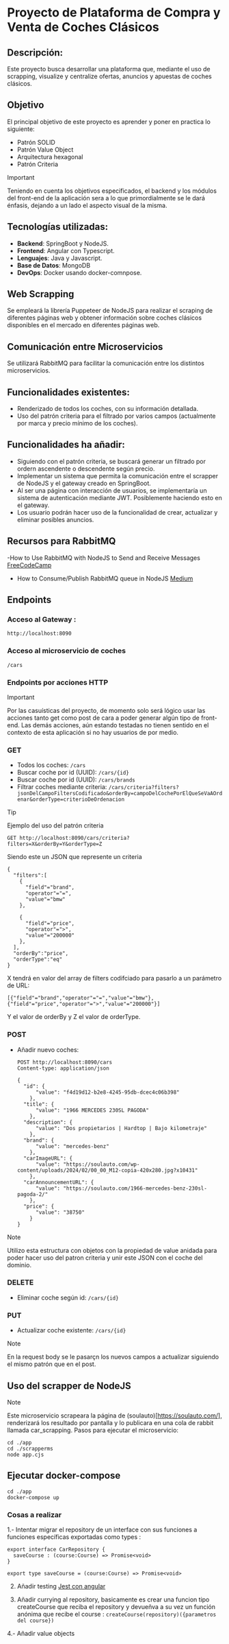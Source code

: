 # Proyecto de Plataforma de Compra y Venta de Coches Clásicos

## Descripción:
Este proyecto busca desarrollar una plataforma que, mediante el uso de scrapping, visualize y centralize ofertas, anuncios y apuestas de coches clásicos. 

## Objetivo
El principal objetivo de este proyecto es aprender y poner en practica lo siguiente:
- Patrón SOLID
- Patrón Value Object
- Arquitectura hexagonal
- Patrón Criteria

>[!IMPORTANT]
>Teniendo en cuenta los objetivos especificados, el backend y los módulos del front-end de la aplicación sera a lo que primordialmente se le dará énfasis, dejando a un lado el aspecto visual de la misma.

## Tecnologías utilizadas:
- <strong>Backend</strong>: SpringBoot y NodeJS.
- <strong>Frontend</strong>: Angular con Typescript.
- <strong>Lenguajes</strong>: Java y Javascript.
- <strong>Base de Datos</strong>: MongoDB
- <strong>DevOps</strong>: Docker usando docker-comnpose.

## Web Scrapping
Se empleará la librería Puppeteer de NodeJS para realizar el scraping de diferentes páginas web y obtener información sobre coches clásicos disponibles en el mercado en diferentes páginas web.

## Comunicación entre Microservicios
Se utilizará RabbitMQ para facilitar la comunicación entre los distintos microservicios.

## Funcionalidades existentes:
- Renderizado de todos los coches, con su información detallada.
- Uso del patrón criteria para el filtrado por varios campos (actualmente por marca y precio mínimo de los coches).

## Funcionalidades ha añadir:
- Siguiendo con el patrón criteria, se buscará generar un filtrado por ordern ascendente o descendente según precio.
- Implementar un sistema que permita la comunicación entre el scrapper de NodeJS y el gateway creado en SpringBoot.
- Al ser una página con interacción de usuarios, se implementaría un sistema de autenticación mediante JWT. Posiblemente haciendo esto en el gateway.
- Los usuario podrán hacer uso de la funcionalidad de crear, actualizar y eliminar posibles anuncios.

## Recursos para RabbitMQ
-How to Use RabbitMQ with NodeJS to Send and Receive Messages [FreeCodeCamp](https://www.freecodecamp.org/news/how-to-use-rabbitmq-with-nodejs/)
- How to Consume/Publish RabbitMQ queue in NodeJS [Medium](https://medium.com/@rafael.guzman/how-to-consume-publish-rabbitmq-message-in-nodejs-cb68b5a6484c)

## Endpoints
### Acceso al Gateway : 
```
http://localhost:8090
```
### Acceso al microservicio de coches
```
/cars
```
### Endpoints por acciones HTTP 

>[!IMPORTANT]
>Por las casuísticas del proyecto, de momento solo será lógico usar las acciones tanto get como post de cara a poder generar algún tipo de front-end. Las demás acciones, aún estando testadas no tienen sentido en el contexto de esta aplicación si no hay usuarios de por medio.

### GET
- Todos los coches: <code>/cars</code>
- Buscar coche por id (UUID): <code>/cars/{id}</code>
- Buscar coche por id (UUID): <code>/cars/brands</code>
- Filtrar coches mediante criteria: <code>/cars/criteria?filters?jsonDelCampoFiltersCodificado&orderBy=campoDelCochePorElQueSeVaAOrdenar&orderType=criterioDeOrdenacion</code>
>[!TIP]
>Ejemplo del uso del patrón criteria
```
GET http://localhost:8090/cars/criteria?filters=X&orderBy=Y&orderType=Z
```

Siendo este un JSON que represente un criteria
```
{
  "filters":[
    {
      "field"="brand",
      "operator"="=",
      "value"="bmw"
    },

    {
      "field"="price",
      "operator"=">",
      "value"="200000"
    },
  ],
  "orderBy":"price",
  "orderType":"eq"
}
```
X tendrá en valor del array de filters codifciado para pasarlo a un parámetro de URL: 
```
[{"field"="brand","operator"="=","value"="bmw"},{"field"="price","operator"=">","value"="200000"}]
```
Y el valor de orderBy y Z el valor de orderType.

### POST
- Añadir nuevo coches:
  ```
  POST http://localhost:8090/cars
  Content-type: application/json

  {
    "id": {
        "value": "f4d19d12-b2e8-4245-95db-dcec4c06b398"
      },
    "title": {
        "value": "1966 MERCEDES 230SL PAGODA"
      },
    "description": {
        "value": "Dos propietarios | Hardtop | Bajo kilometraje"
      },
    "brand": {
        "value": "mercedes-benz"
      },
    "carImageURL": {
        "value": "https://soulauto.com/wp-content/uploads/2024/02/00_00_M12-copia-420x280.jpg?x10431"
      },
    "carAnnouncementURL": {
        "value": "https://soulauto.com/1966-mercedes-benz-230sl-pagoda-2/"
      },
    "price": {
        "value": "38750"
      }
  }
  ```
>[!NOTE]
>Utilizo esta estructura con objetos con la propiedad de value anidada para poder hacer uso del patron criteria y unir este JSON con el coche del dominio.

### DELETE
- Eliminar coche según id: <code>/cars/{id}</code>

### PUT
- Actualizar coche existente: <code>/cars/{id}</code>
>[!NOTE]
>En la request body se le pasarçn los nuevos campos a actualizar siguiendo el mismo patrón que en el post.


## Uso del scrapper de NodeJS
>[!NOTE] 
>Este microservicio scrapeara la página de (soulauto)[https://soulauto.com/], renderizará los resultado por pantalla y lo publicara en una cola de rabbit llamada car_scrapping.
Pasos para ejecutar el microservicio:
```
cd ./app
cd ./scrapperms
node app.cjs
```

## Ejecutar docker-compose 
```
cd ./app
docker-compose up
```


### Cosas a realizar 
1.- Intentar migrar el repository de un interface con sus funciones a funciones específicas exportadas como types :
```
export interface CarRepository {
  saveCourse : (course:Course) => Promise<void> 
}

export type saveCourse = (course:Course) => Promise<void>
```

2. Añadir testing [Jest con angular](https://medium.com/@philip.mutua/setting-up-jest-in-your-angular-16-project-3638ef65f3a3)

3. Añadir currying al repository, basicamente es crear una funcion tipo createCourse que reciba el repository y devueñva a su vez un función anónima que recibe el course : ```createCourse(repository)({parametros del course})```

4.- Añadir value objects
